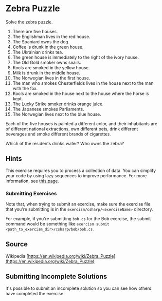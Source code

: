 # Zebra Puzzle

Solve the zebra puzzle.

1. There are five houses.
2. The Englishman lives in the red house.
3. The Spaniard owns the dog.
4. Coffee is drunk in the green house.
5. The Ukrainian drinks tea.
6. The green house is immediately to the right of the ivory house.
7. The Old Gold smoker owns snails.
8. Kools are smoked in the yellow house.
9. Milk is drunk in the middle house.
10. The Norwegian lives in the first house.
11. The man who smokes Chesterfields lives in the house next to the man with the fox.
12. Kools are smoked in the house next to the house where the horse is kept.
13. The Lucky Strike smoker drinks orange juice.
14. The Japanese smokes Parliaments.
15. The Norwegian lives next to the blue house.

Each of the five houses is painted a different color, and their
inhabitants are of different national extractions, own different pets,
drink different beverages and smoke different brands of cigarettes.

Which of the residents drinks water?
Who owns the zebra?

## Hints
This exercise requires you to process a collection of data. You can simplify your code by using lazy sequences to improve performance.
For more information, see [this page](https://xosfaere.wordpress.com/2010/03/21/lazy-evaluation-in-csharp/).


### Submitting Exercises

Note that, when trying to submit an exercise, make sure the exercise file that you're submitting is in the `exercism/csharp/<exerciseName>` directory.

For example, if you're submitting `bob.cs` for the Bob exercise, the submit command would be something like `exercism submit <path_to_exercism_dir>/csharp/bob/bob.cs`.
## Source

Wikipedia [https://en.wikipedia.org/wiki/Zebra_Puzzle](https://en.wikipedia.org/wiki/Zebra_Puzzle)

## Submitting Incomplete Solutions
It's possible to submit an incomplete solution so you can see how others have completed the exercise.
